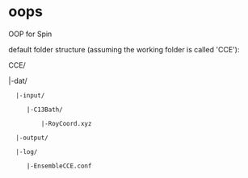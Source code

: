# oops
OOP for Spin

default folder structure (assuming the working folder is called 'CCE'): 

CCE/

|-dat/

      |-input/

         |-C13Bath/

             |-RoyCoord.xyz

      |-output/

      |-log/

         |-EnsembleCCE.conf


